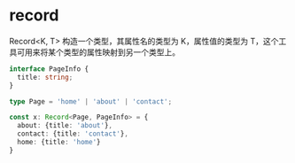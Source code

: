 # record 
Record<K, T> 
构造一个类型，其属性名的类型为 K，属性值的类型为 T，这个工具可用来将某个类型的属性映射到另一个类型上。

```ts
interface PageInfo {
  title: string;
}

type Page = 'home' | 'about' | 'contact';

const x: Record<Page, PageInfo> = {
  about: {title: 'about'},
  contact: {title: 'contact'},
  home: {title: 'home'}
}
```